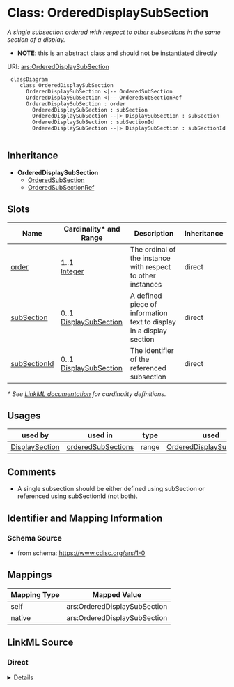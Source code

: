 # Class: OrderedDisplaySubSection

_A single subsection ordered with respect to other subsections in the same section of a display._


* __NOTE__: this is an abstract class and should not be instantiated directly

URI: [ars:OrderedDisplaySubSection](https://www.cdisc.org/ars/1-0/OrderedDisplaySubSection)




```mermaid
 classDiagram
    class OrderedDisplaySubSection
      OrderedDisplaySubSection <|-- OrderedSubSection
      OrderedDisplaySubSection <|-- OrderedSubSectionRef
      OrderedDisplaySubSection : order        
        OrderedDisplaySubSection : subSection        
        OrderedDisplaySubSection --|> DisplaySubSection : subSection
        OrderedDisplaySubSection : subSectionId        
        OrderedDisplaySubSection --|> DisplaySubSection : subSectionId
        
```




## Inheritance
* **OrderedDisplaySubSection**
    * [OrderedSubSection](OrderedSubSection.md)
    * [OrderedSubSectionRef](OrderedSubSectionRef.md)



## Slots

| Name | Cardinality* and Range | Description | Inheritance |
| ---  | --- | --- | --- |
| [order](order.md) | 1..1 <br/> [Integer](Integer.md) | The ordinal of the instance with respect to other instances | direct |
| [subSection](subSection.md) | 0..1 <br/> [DisplaySubSection](DisplaySubSection.md) | A defined piece of information text to display in a display section | direct |
| [subSectionId](subSectionId.md) | 0..1 <br/> [DisplaySubSection](DisplaySubSection.md) | The identifier of the referenced subsection | direct |

_* See [LinkML documentation](https://linkml.io/linkml/schemas/slots.html#slot-cardinality) for cardinality definitions._




## Usages

| used by | used in | type | used |
| ---  | --- | --- | --- |
| [DisplaySection](DisplaySection.md) | [orderedSubSections](orderedSubSections.md) | range | [OrderedDisplaySubSection](OrderedDisplaySubSection.md) |






## Comments

* A single subsection should be either defined using subSection or referenced using subSectionId (not both).

## Identifier and Mapping Information







### Schema Source


* from schema: https://www.cdisc.org/ars/1-0





## Mappings

| Mapping Type | Mapped Value |
| ---  | ---  |
| self | ars:OrderedDisplaySubSection |
| native | ars:OrderedDisplaySubSection |





## LinkML Source

<!-- TODO: investigate https://stackoverflow.com/questions/37606292/how-to-create-tabbed-code-blocks-in-mkdocs-or-sphinx -->

### Direct

<details>
```yaml
name: OrderedDisplaySubSection
description: A single subsection ordered with respect to other subsections in the
  same section of a display.
comments:
- A single subsection should be either defined using subSection or referenced using
  subSectionId (not both).
from_schema: https://www.cdisc.org/ars/1-0
rank: 1000
abstract: true
slots:
- order
- subSection
- subSectionId

```
</details>

### Induced

<details>
```yaml
name: OrderedDisplaySubSection
description: A single subsection ordered with respect to other subsections in the
  same section of a display.
comments:
- A single subsection should be either defined using subSection or referenced using
  subSectionId (not both).
from_schema: https://www.cdisc.org/ars/1-0
rank: 1000
abstract: true
attributes:
  order:
    name: order
    description: The ordinal of the instance with respect to other instances.
    from_schema: https://www.cdisc.org/ars/1-0
    rank: 1000
    alias: order
    owner: OrderedDisplaySubSection
    domain_of:
    - LevelOrder
    - Operation
    - OrderedGroupingFactor
    - OrderedDisplay
    - OrderedDisplaySubSection
    range: integer
    required: true
  subSection:
    name: subSection
    description: A defined piece of information text to display in a display section.
    from_schema: https://www.cdisc.org/ars/1-0
    rank: 1000
    alias: subSection
    owner: OrderedDisplaySubSection
    domain_of:
    - OrderedDisplaySubSection
    range: DisplaySubSection
    inlined: true
  subSectionId:
    name: subSectionId
    description: The identifier of the referenced subsection.
    from_schema: https://www.cdisc.org/ars/1-0
    rank: 1000
    alias: subSectionId
    owner: OrderedDisplaySubSection
    domain_of:
    - OrderedDisplaySubSection
    range: DisplaySubSection
    inlined: false

```
</details>